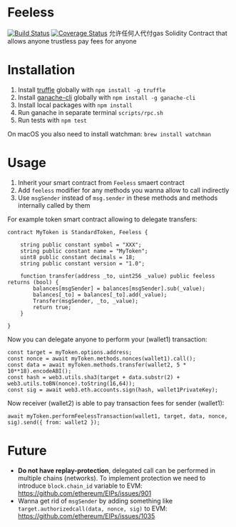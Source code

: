 # Feeless

[![Build Status](https://travis-ci.org/bitclave/Feeless.svg?branch=master)](https://travis-ci.org/bitclave/Feeless)
[![Coverage Status](https://coveralls.io/repos/github/bitclave/Feeless/badge.svg)](https://coveralls.io/github/bitclave/Feeless)
允许任何人代付gas
Solidity Contract that allows anyone trustless pay fees for anyone

# Installation

1. Install [truffle](http://truffleframework.com) globally with `npm install -g truffle`
2. Install [ganache-cli](https://github.com/trufflesuite/ganache-cli) globally with `npm install -g ganache-cli`
3. Install local packages with `npm install`
4. Run ganache in separate terminal `scripts/rpc.sh`
5. Run tests with `npm test`

On macOS you also need to install watchman: `brew install watchman`

# Usage

1. Inherit your smart contract from `Feeless` smaert contract
2. Add `feeless` modifier for any methods you wanna allow to call indirectly
3. Use `msgSender` instead of `msg.sender` in these methods and methods internally called by them

For example token smart contract allowing to delegate transfers:
```
contract MyToken is StandardToken, Feeless {

    string public constant symbol = "XXX";
    string public constant name = "MyToken";
    uint8 public constant decimals = 18;
    string public constant version = "1.0";

    function transfer(address _to, uint256 _value) public feeless returns (bool) {
        balances[msgSender] = balances[msgSender].sub(_value);
        balances[_to] = balances[_to].add(_value);
        Transfer(msgSender, _to, _value);
        return true;
    }

}
```

Now you can delegate anyone to perform your (wallet1) transaction:
```
const target = myToken.options.address;
const nonce = await myToken.methods.nonces(wallet1).call();
const data = await myToken.methods.transfer(wallet2, 5 * 10**18).encodeABI();
const hash = web3.utils.sha3(target + data.substr(2) + web3.utils.toBN(nonce).toString(16,64));
const sig = await web3.eth.accounts.sign(hash, wallet1PrivateKey);
```

Now receiver (wallet2) is able to pay transaction fees for sender (wallet1):
```
await myToken.performFeelessTransaction(wallet1, target, data, nonce, sig).send({ from: wallet2 });
```

# Future

- **Do not have replay-protection**, delegated call can be performed in multiple chains (networks). To implement protection we need to introduce `block.chain_id` variable to EVM: https://github.com/ethereum/EIPs/issues/901
- Wanna get rid of `msgSender` by adding something like `target.authorizedcall(data, nonce, sig)` to EVM: https://github.com/ethereum/EIPs/issues/1035
